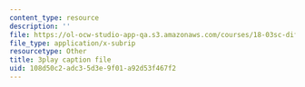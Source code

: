```yaml
---
content_type: resource
description: ''
file: https://ol-ocw-studio-app-qa.s3.amazonaws.com/courses/18-03sc-differential-equations-fall-2011/108d50c2adc35d3e9f01a92d53f467f2_elMskF8Uzmg.vtt
file_type: application/x-subrip
resourcetype: Other
title: 3play caption file
uid: 108d50c2-adc3-5d3e-9f01-a92d53f467f2
---
```

